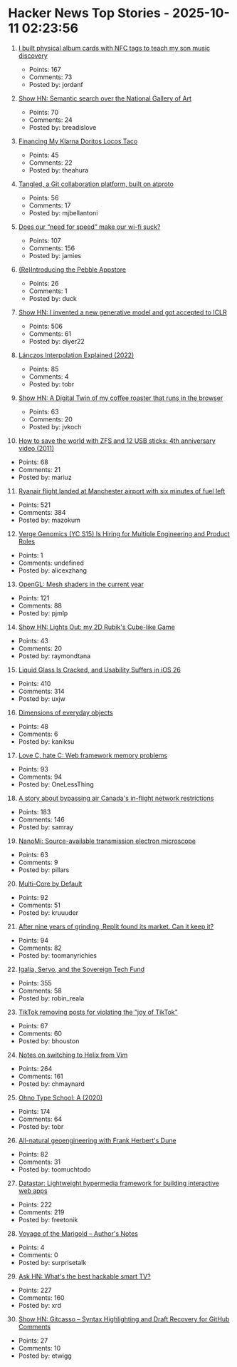 # Hacker News Top Stories - 2025-10-11 02:23:56

1. [I built physical album cards with NFC tags to teach my son music discovery](https://fulghum.io/album-cards)
   - Points: 167
   - Comments: 73
   - Posted by: jordanf

2. [Show HN: Semantic search over the National Gallery of Art](https://nga.demo.mixedbread.com/)
   - Points: 70
   - Comments: 24
   - Posted by: breadislove

3. [Financing My Klarna Doritos Locos Taco](https://theahura.substack.com/p/tech-things-financing-my-klarna-doritos)
   - Points: 45
   - Comments: 22
   - Posted by: theahura

4. [Tangled, a Git collaboration platform, built on atproto](https://blog.tangled.org/intro)
   - Points: 56
   - Comments: 17
   - Posted by: mjbellantoni

5. [Does our “need for speed” make our wi-fi suck?](https://orb.net/blog/does-speed-make-wifi-suck)
   - Points: 107
   - Comments: 156
   - Posted by: jamies

6. [(Re)Introducing the Pebble Appstore](https://ericmigi.com/blog/re-introducing-the-pebble-appstore/)
   - Points: 26
   - Comments: 1
   - Posted by: duck

7. [Show HN: I invented a new generative model and got accepted to ICLR](https://discrete-distribution-networks.github.io/)
   - Points: 506
   - Comments: 61
   - Posted by: diyer22

8. [Lánczos Interpolation Explained (2022)](https://mazzo.li/posts/lanczos.html)
   - Points: 85
   - Comments: 4
   - Posted by: tobr

9. [Show HN: A Digital Twin of my coffee roaster that runs in the browser](https://autoroaster.com/)
   - Points: 63
   - Comments: 20
   - Posted by: jvkoch

10. [How to save the world with ZFS and 12 USB sticks: 4th anniversary video (2011)](https://constantin.glez.de/posts/2011-01-24-how-to-save-the-world-with-zfs-and-12-usb-sticks-4th-anniversary-video-re-release-edition/)
   - Points: 68
   - Comments: 21
   - Posted by: mariuz

11. [Ryanair flight landed at Manchester airport with six minutes of fuel left](https://www.theguardian.com/business/2025/oct/10/ryanair-flight-landed-at-manchester-airport-with-six-minutes-of-fuel-left-flight-log-suggests)
   - Points: 521
   - Comments: 384
   - Posted by: mazokum

12. [Verge Genomics (YC S15) Is Hiring for Multiple Engineering and Product Roles](undefined)
   - Points: 1
   - Comments: undefined
   - Posted by: alicexzhang

13. [OpenGL: Mesh shaders in the current year](https://www.supergoodcode.com/mesh-shaders-in-the-current-year/)
   - Points: 121
   - Comments: 88
   - Posted by: pjmlp

14. [Show HN: Lights Out: my 2D Rubik's Cube-like Game](https://raymondtana.github.io/projects/pages/Lights_Out.html)
   - Points: 43
   - Comments: 20
   - Posted by: raymondtana

15. [Liquid Glass Is Cracked, and Usability Suffers in iOS 26](https://www.nngroup.com/articles/liquid-glass/)
   - Points: 410
   - Comments: 314
   - Posted by: uxjw

16. [Dimensions of everyday objects](https://www.dimensions.com/)
   - Points: 48
   - Comments: 6
   - Posted by: kaniksu

17. [Love C, hate C: Web framework memory problems](https://alew.is/lava.html)
   - Points: 93
   - Comments: 94
   - Posted by: OneLessThing

18. [A story about bypassing air Canada's in-flight network restrictions](https://ramsayleung.github.io/en/post/2025/a_story_about_bypassing_air_canadas_in-flight_network_restrictions/)
   - Points: 183
   - Comments: 146
   - Posted by: samray

19. [NanoMi: Source-available transmission electron microscope](https://nanomi.org/)
   - Points: 63
   - Comments: 9
   - Posted by: pillars

20. [Multi-Core by Default](https://www.rfleury.com/p/multi-core-by-default)
   - Points: 92
   - Comments: 51
   - Posted by: kruuuder

21. [After nine years of grinding, Replit found its market. Can it keep it?](https://techcrunch.com/2025/10/02/after-nine-years-of-grinding-replit-finally-found-its-market-can-it-keep-it/)
   - Points: 94
   - Comments: 82
   - Posted by: toomanyrichies

22. [Igalia, Servo, and the Sovereign Tech Fund](https://www.igalia.com/2025/10/09/Igalia,-Servo,-and-the-Sovereign-Tech-Fund.html)
   - Points: 355
   - Comments: 58
   - Posted by: robin_reala

23. [TikTok removing posts for violating the "joy of TikTok"](https://twitter.com/prem_thakker/status/1976786912154386828/)
   - Points: 67
   - Comments: 60
   - Posted by: bhouston

24. [Notes on switching to Helix from Vim](https://jvns.ca/blog/2025/10/10/notes-on-switching-to-helix-from-vim/)
   - Points: 264
   - Comments: 161
   - Posted by: chmaynard

25. [Ohno Type School: A (2020)](https://ohnotype.co/blog/ohno-type-school-a)
   - Points: 174
   - Comments: 64
   - Posted by: tobr

26. [All-natural geoengineering with Frank Herbert's Dune](https://www.governance.fyi/p/all-natural-geoengineering-with-frank)
   - Points: 82
   - Comments: 31
   - Posted by: toomuchtodo

27. [Datastar: Lightweight hypermedia framework for building interactive web apps](https://data-star.dev/)
   - Points: 222
   - Comments: 219
   - Posted by: freetonik

28. [Voyage of the Marigold – Author's Notes](https://sheep.horse/2025/6/voyage_of_the_marigold_author%27s_notes.html)
   - Points: 4
   - Comments: 0
   - Posted by: surprisetalk

29. [Ask HN: What's the best hackable smart TV?](undefined)
   - Points: 227
   - Comments: 160
   - Posted by: xrd

30. [Show HN: Gitcasso – Syntax Highlighting and Draft Recovery for GitHub Comments](https://github.com/diffplug/gitcasso)
   - Points: 27
   - Comments: 10
   - Posted by: etwigg

